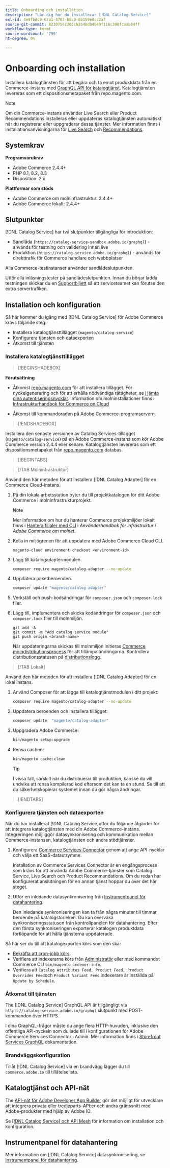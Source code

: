 ```yaml
---
title: Onboarding och installation
description: "Lär dig hur du installerar [!DNL Catalog Service]"
exl-id: 4e9fbdc9-67a1-4703-b8c0-8b159e0cc2a7
source-git-commit: 8230756c203cb2b4bdb4949f116c398fcaab84ff
workflow-type: tm+mt
source-wordcount: '799'
ht-degree: 0%

---
```


# Onboarding och installation

Installera katalogtjänsten för att begära och ta emot produktdata från en Commerce-instans med [GraphQL API för katalogtjänst](https://developer.adobe.com/commerce/services/graphql/catalog-service/). Katalogtjänsten levereras som ett dispositionsmetapaket från repo.magento.com.

>[!NOTE]
>
>Om din Commerce-instans använder Live Search eller Product Recommendations installeras eller uppdateras katalogtjänsten automatiskt när du registrerar eller uppgraderar dessa tjänster. Mer information finns i installationsanvisningarna för [Live Search](https://experienceleague.adobe.com/en/docs/commerce-merchant-services/live-search/install) och [Recommendations](https://experienceleague.adobe.com/en/docs/commerce-merchant-services/product-recommendations/getting-started/install-configure).



## Systemkrav

**Programvarukrav**

- Adobe Commerce 2.4.4+
- PHP 8.1, 8.2, 8.3
- Disposition: 2.x

**Plattformar som stöds**

- Adobe Commerce om molninfrastruktur: 2.4.4+
- Adobe Commerce lokalt: 2.4.4+

## Slutpunkter

[!DNL Catalog Service] har två slutpunkter tillgängliga för introduktion:

- Sandlåda (`https://catalog-service-sandbox.adobe.io/graphql`) - används för testning och validering innan live
- Produktion (`https://catalog-service.adobe.io/graphql`) - används för direkttrafik för Commerce handlare och webbplatser

Alla Commerce-testinstanser använder sandlådeslutpunkten.

Utför alla inläsningstester på sandlådeslutpunkten. Innan du börjar ladda testningen skickar du en [Supportbiljett](https://experienceleague.adobe.com/docs/commerce-knowledge-base/kb/help-center-guide/magento-help-center-user-guide.html#submit-ticket) så att serviceteamet kan förutse den extra servertrafiken.

## Installation och konfiguration

Så här kommer du igång med [!DNL Catalog Service] för Adobe Commerce krävs följande steg:

- Installera katalogtjänsttillägget (`magento/catalog-service`)
- Konfigurera tjänsten och dataexporten
- Åtkomst till tjänsten

### Installera katalogtjänsttillägget

>[!BEGINSHADEBOX]

**Förutsättning**

- Åtkomst [repo.magento.com](https://repo.magento.com) för att installera tillägget. För nyckelgenerering och för att erhålla nödvändiga rättigheter, se [Hämta dina autentiseringsnycklar](https://experienceleague.adobe.com/en/docs/commerce-operations/installation-guide/prerequisites/authentication-keys). Information om molninstallationer finns i [Infrastrukturhandbok för Commerce on Cloud](https://experienceleague.adobe.com/en/docs/commerce-cloud-service/user-guide/develop/authentication-keys)

- Åtkomst till kommandoraden på Adobe Commerce-programservern.

>[!ENDSHADEBOX]

Installera den senaste versionen av Catalog Services-tillägget (`magento/catalog-service`) på en Adobe Commerce-instans som kör Adobe Commerce version 2.4.4 eller senare. Katalogtjänsten levereras som ett dispositionsmetapaket från [repo.magento.com](https://repo.magento.com) databas.

>[!BEGINTABS]

>[!TAB Molninfrastruktur]

Använd den här metoden för att installera [!DNL Catalog Adapter] för en Commerce Cloud-instans.

1. På din lokala arbetsstation byter du till projektkatalogen för ditt Adobe Commerce i molninfrastrukturprojekt.

   >[!NOTE]
   >
   >Mer information om hur du hanterar Commerce projektmiljöer lokalt finns i [Hantera filialer med CLI](https://experienceleague.adobe.com/en/docs/commerce-cloud-service/user-guide/develop/cli-branches) i _Användarhandbok för infrastruktur i Adobe Commerce om molnet_.

1. Kolla in miljögrenen för att uppdatera med Adobe Commerce Cloud CLI.

   ```shell
   magento-cloud environment:checkout <environment-id>
   ```

1. Lägg till katalogadaptermodulen.

   ```bash
   composer require magento/catalog-adapter --no-update
   ```

1. Uppdatera paketberoenden.

   ```bash
   composer update "magento/catalog-adapter"
   ```

1. Verkställ och push-kodsändringar för `composer.json` och `composer.lock` filer.

1. Lägg till, implementera och skicka kodändringar för `composer.json` och `composer.lock` filer till molnmiljön.

   ```shell
   git add -A
   git commit -m "Add catalog service module"
   git push origin <branch-name>
   ```

   När uppdateringarna skickas till molnmiljön initieras [Commerce molndistributionsprocess](https://experienceleague.adobe.com/en/docs/commerce-cloud-service/user-guide/develop/deploy/process) för att tillämpa ändringarna. Kontrollera distributionsstatusen på [distributionslogg](https://experienceleague.adobe.com/en/docs/commerce-cloud-service/user-guide/develop/test/log-locations#deploy-log).

>[!TAB Lokalt]

Använd den här metoden för att installera [!DNL Catalog Adapter] för en lokal instans.

1. Använd Composer för att lägga till katalogtjänstmodulen i ditt projekt:

   ```bash
   composer require magento/catalog-adapter --no-update
   ```

1. Uppdatera beroenden och installera tillägget:

   ```bash
   composer update  "magento/catalog-adapter"
   ```

1. Uppgradera Adobe Commerce:

   ```bash
   bin/magento setup:upgrade
   ```

1. Rensa cachen:

   ```bash
   bin/magento cache:clean
   ```

   >[!TIP]
   >
   >I vissa fall, särskilt när du distribuerar till produktion, kanske du vill undvika att rensa kompilerad kod eftersom det kan ta en stund. Se till att du säkerhetskopierar systemet innan du gör några ändringar.

>[!ENDTABS]

### Konfigurera tjänsten och dataexporten

När du har installerat [!DNL Catalog Service]utför du följande åtgärder för att integrera katalogtjänsten med din Adobe Commerce-instans. Integreringen möjliggör datasynkronisering och kommunikation mellan Commerce-instansen, katalogtjänsten och andra stödtjänster.

1. Konfigurera [Commerce Services Connector](https://experienceleague.adobe.com/en/docs/commerce-merchant-services/user-guides/integration-services/saas) genom att ange API-nycklar och välja ett SaaS-datautrymme.

   Installation av Commerce Services Connector är en engångsprocess som krävs för att använda Adobe Commerce-tjänster som Catalog Service, Live Search och Product Recommendations. Om du redan har konfigurerat anslutningen för en annan tjänst hoppar du över det här steget.

1. Utför en inledande datasynkronisering från [Instrumentpanel för datahantering](https://experienceleague.adobe.com/en/docs/commerce-admin/systems/data-transfer/data-dashboard).

   Den inledande synkroniseringen kan ta från några minuter till timmar beroende på katalogstorleken. Du kan övervaka synkroniseringsstatusen från kontrollpanelen för datahantering. Efter den första synkroniseringen exporterar katalogen produktdata fortlöpande för att hålla tjänsterna uppdaterade.

Så här ser du till att katalogexporten körs som den ska:

- [Bekräfta att cron-jobb körs](https://experienceleague.adobe.com/en/docs/commerce-knowledge-base/kb/troubleshooting/miscellaneous/cron-readiness-check-issues).
- Verifiera att indexerarna körs från [Administratör](https://experienceleague.adobe.com/en/docs/commerce-admin/systems/tools/index-management) eller med kommandot Commerce CLI `bin/magento indexer:info`.
- Verifiera att `Catalog Attributes Feed, Product Feed, Product Overrides Feed`och `Product Variant Feed` indexerare är inställda på `Update by Schedule`.

### Åtkomst till tjänsten

The [!DNL Catalog Service] GraphQL API är tillgängligt via ` https://catalog-service.adobe.io/graphql` slutpunkt med POST-kommandon över HTTPS.

I dina GraphQL-frågor måste du ange flera HTTP-huvuden, inklusive den offentliga API-nyckeln som du lade till i konfigurationen för Adobe Commerce Services Connector i Admin. Mer information finns i [Storefront Services GraphQL](https://developer.adobe.com/commerce/services/graphql/) dokumentation.

### Brandväggskonfiguration

Tillåt [!DNL Catalog Service] via en brandvägg lägger du till `commerce.adobe.io` till tillåtelselista.

## Katalogtjänst och API-nät

The [API-nät för Adobe Developer App Builder](https://developer.adobe.com/graphql-mesh-gateway/gateway/overview/) gör det möjligt för utvecklare att integrera privata eller tredjeparts-API:er och andra gränssnitt med Adobe-produkter med hjälp av Adobe IO.

Se [[!DNL Catalog Service] och API Mesh](mesh.md) för information om installation och konfiguration.

## Instrumentpanel för datahantering

Mer information om [!DNL Catalog Service] datasynkronisering, se [Instrumentpanel för datahantering](https://experienceleague.adobe.com/en/docs/commerce-admin/systems/data-transfer/data-dashboard).
